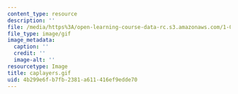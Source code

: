 ```yaml
---
content_type: resource
description: ''
file: /media/https%3A/open-learning-course-data-rc.s3.amazonaws.com/1-012-introduction-to-civil-engineering-design-spring-2002/4b299e6fb7fb2381a611416ef9edde70_caplayers.gif
file_type: image/gif
image_metadata:
  caption: ''
  credit: ''
  image-alt: ''
resourcetype: Image
title: caplayers.gif
uid: 4b299e6f-b7fb-2381-a611-416ef9edde70
---
```

